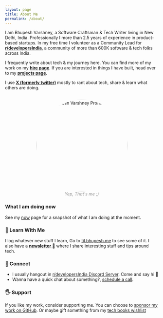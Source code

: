 ```yaml
---
layout: page
title: About Me
permalink: /about/
---
```


I am Bhupesh Varshney, a Software Craftsman & Tech Writer living in New Delhi, India. Professionally I more than 2.5 years of experience in product-based startups. In my free time I volunteer as a Community Lead for [**r/developersIndia**](https://www.reddit.com/r/developersIndia/), a community of more than 600K software & tech folks across India.

I frequently write about tech & my journey here. You can find more of my work on my [**hire page**](/hire). If you are interested in things I have built, head over to my [**projects page**](/projects).

I use [**X (formerly twitter)**](https://twitter.com/bhupeshimself) mostly to rant about tech, share & learn what others are doing.

<br>
<center>
<img alt="Bhupesh Varshney Profile Image" src="{{ site.avatar }}" height="300px" style="border-radius:163px;">
<figcaption align="center" style="color: #939393;"><i>Yep, That's me ;)</i></figcaption>
</center>


### What I am doing now

See my [now](/now) page for a snapshot of what I am doing at the moment.

### 📖 Learn With Me

I log whatever new stuff I learn, Go to <a href="https://til.bhupesh.me"  class="mark">til.bhupesh.me</a> to see some of it. I also have a [**newsletter** 🚀](https://buttondown.email/bhupesh) where I share interesting stuff and tips around tech.

### 🦄 Connect

- I usually hangout in [r/developersIndia Discord Server](https://discord.gg/Ep6zGAuWbq). Come and say hi 👋
- Wanna have a quick chat about something?, [schedule a call](/chat).

### 🖐 Support

If you like my work, consider supporting me. You can choose to [sponsor my work on GitHub](https://github.com/sponsors/Bhupesh-V). Or maybe gift something from my [tech books wishlist](https://www.amazon.in/hz/wishlist/ls/2LBG6D40Z02RJ?ref_=wl_share)


<!-- <a href="https://liberapay.com/bhupesh/donate">
	<img alt="Donate using Liberapay" src="https://liberapay.com/assets/widgets/donate.svg" height="40">
        </a>&nbsp; -->
<!-- <a href="https://paypal.me/BhupeshVarshney">
	<img title="PayPal Bhupesh Varshney" alt="PayPal Bhupesh Varshney" src="https://img.shields.io/badge/PayPal-00457C?style=for-the-badge&logo=paypal&logoColor=white" width="120">
</a> -->